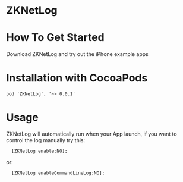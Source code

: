# ZKNetLog

# How To Get Started
 Download ZKNetLog and try out the iPhone example apps

# Installation with CocoaPods
```
pod 'ZKNetLog', '~> 0.0.1'
```  
# Usage
  ZKNetLog will automatically run when your App launch, if you want to control the log manually try this:

```
  [ZKNetLog enable:NO];
```
or:
```
  [ZKNetLog enableCommandLineLog:NO];
```
